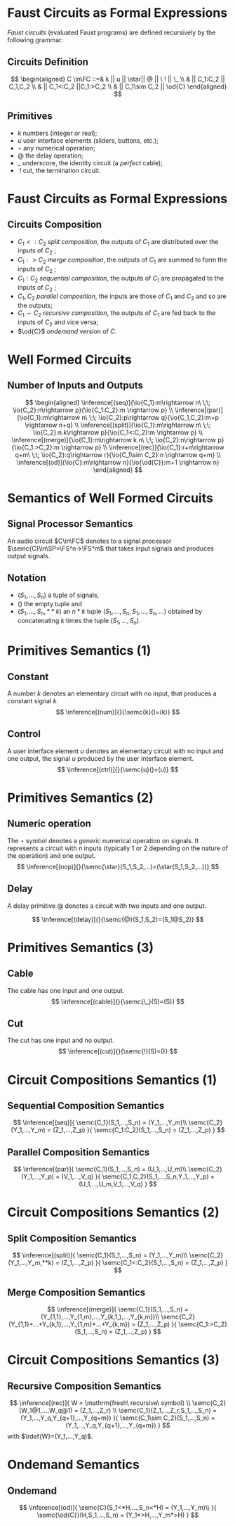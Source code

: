 

<!------------------------------------------------------------------------------------------------------>
# Faust Circuits as Formal Expressions

*Faust circuits* (evaluated Faust programs) are defined recursively by the following grammar:

## Circuits Definition
$$ 
\begin{aligned}
C \in\FC ::=& k ||  u ||  \star||  @ ||  \ ! ||  \_  \\
& || C_1:C_2 || C_1,C_2 \\ 
& || C_1<:C_2 ||C_1:>C_2 \\
& || C_1\sim C_2 || \od{C}
\end{aligned} 
$$

## Primitives

- $k$ numbers (integer or real);
- $u$ user interface elements (sliders, buttons, etc.);
- $\star$ any numerical operation;
- $@$ the delay operation;
- $\_$ underscore, the identity circuit (a _perfect_ cable);
- $\ !$ cut, the termination circuit.

<!------------------------------------------------------------------------------------------------------>
# Faust Circuits as Formal Expressions

## Circuits Composition

- $C_1<:C_2$ _split composition_, the outputs of $C_1$ are distributed over the inputs of $C_2$ ;
- $C_1:>C_2$ _merge composition_, the outputs of $C_1$ are summed to form the inputs of $C_2$ ;
- $C_1:C_2$ _sequential composition_, the outputs of $C_1$ are propagated to the inputs of $C_2$ ;
- $C_1,C_2$ _parallel composition_, the inputs are those of $C_1$ and $C_2$ and so are the outputs;
- $C_1\sim C_2$ _recursive composition_, the outputs of $C_1$ are fed back to the inputs of $C_2$ and vice versa;
- $\od{C}$ _ondemand_ version of $C$.

<!------------------------------------------------------------------------------------------------------>
# Well Formed Circuits

## Number of Inputs and Outputs

$$
\begin{aligned}
\inference[(seq)]{\io{C_1}:m\rightarrow n\ \;\; \io{C_2}:n\rightarrow p}{\io{C_1:C_2}:m \rightarrow p} \\
\inference[(par)]{\io{C_1}:m\rightarrow n\ \;\; \io{C_2}:p\rightarrow q}{\io{C_1,C_2}:m+p \rightarrow n+q} \\
\inference[(split)]{\io{C_1}:m\rightarrow n\ \;\; \io{C_2}:n.k\rightarrow p}{\io{C_1<:C_2}:m \rightarrow p} \\
\inference[(merge)]{\io{C_1}:m\rightarrow k.n\ \;\; \io{C_2}:n\rightarrow p}{\io{C_1:>C_2}:m \rightarrow p} \\
\inference[(rec)]{\io{C_1}:r+n\rightarrow q+m\ \;\; \io{C_2}:q\rightarrow r}{\io{C_1\sim C_2}:n \rightarrow q+m} \\
\inference[(od)]{\io{C}:m\rightarrow n}{\io{\od{C}}:m+1 \rightarrow n} 
\end{aligned}
$$ 


<!------------------------------------------------------------------------------------------------------>
# Semantics of Well Formed Circuits

## Signal Processor Semantics

An audio circuit $C\in\FC$ denotes to a signal processor $\semc{C}\in\SP=\FS^n->\FS^m$ that takes input signals and produces output signals.

## Notation

- $(S_1,...,S_n)$ a tuple of signals, 
- $()$ the empty tuple and 
- $(S_1,...,S_n,**k)$ an $n*k$ tuple $(S_1,...,S_n,S_1,...,S_n,...)$ obtained by concatenating $k$ times the tuple $(S_1,...,S_n)$.


<!------------------------------------------------------------------------------------------------------>
# Primitives Semantics (1)

## Constant
A number $k$ denotes an elementary circuit with no input, that produces a constant signal $k$.
$$
\inference[(num)]{}{\semc{k}()=(k)} 
$$ 

## Control

A user interface element $u$ denotes an elementary circuit with no input and one output, the signal $u$ produced by the user interface element.
$$
\inference[(ctrl)]{}{\semc{u}()=(u)} 
$$ 


<!------------------------------------------------------------------------------------------------------>
# Primitives Semantics (2)

## Numeric operation
The $\star$ symbol denotes a *generic* numerical operation on signals. It represents a circuit with $n$ inputs (typically 1 or 2 depending on the nature of the operation) and one output. 
$$
\inference[(nop)]{}{\semc{\star}(S_1,S_2,...)=(\star(S_1,S_2,...))} 
$$ 

## Delay
A delay primitive $@$ denotes a circuit with two inputs and one output.

$$
\inference[(delay)]{}{\semc{@}(S_1,S_2)=(S_1@S_2)} 
$$ 

<!------------------------------------------------------------------------------------------------------>
# Primitives Semantics (3)

## Cable
The cable has one input and one output.
$$
\inference[(cable)]{}{\semc{\_}(S)=(S)} 
$$ 

## Cut
The cut has one input and no output.
$$
\inference[(cut)]{}{\semc{!}(S)=()} 
$$ 

<!------------------------------------------------------------------------------------------------------>
# Circuit Compositions Semantics (1)

## Sequential Composition Semantics

$$
\inference[(seq)]{
	\semc{C_1}(S_1,...,S_n) = (Y_1,...,Y_m)\\
	\semc{C_2}(Y_1,...,Y_m) = (Z_1,...,Z_p)
}{
	\semc{C_1:C_2}(S_1,...,S_n) = (Z_1,...,Z_p)
} 
$$ 


## Parallel Composition Semantics

$$
\inference[(par)]{
	\semc{C_1}(S_1,...,S_n) = (U_1,...,U_m)\\
	\semc{C_2}(Y_1,...,Y_p) = (V_1,...,V_q)
}{
	\semc{C_1,C_2}(S_1,...,S_n,Y_1,...,Y_p) = (U_1,...,U_m,V_1,...,V_q)
} 
$$ 

<!------------------------------------------------------------------------------------------------------>
# Circuit Compositions Semantics (2)

## Split Composition Semantics

$$
\inference[(split)]{
	\semc{C_1}(S_1,...,S_n) = (Y_1,...,Y_m)\\
	\semc{C_2}(Y_1,...,Y_m,**k) = (Z_1,...,Z_p)
}{
	\semc{C_1<:C_2}(S_1,...,S_n) = (Z_1,...,Z_p)
} 
$$ 


## Merge Composition Semantics

$$
\inference[(merge)]{
	\semc{C_1}(S_1,...,S_n) = (Y_{1,1},...,Y_{1,m},...,Y_{k,1,},...,Y_{k,m})\\
	\semc{C_2}(Y_{1,1}+...+Y_{k,1},...,Y_{1,m}+...+Y_{k,m}) = (Z_1,...,Z_p)
}{
	\semc{C_1:>C_2}(S_1,...,S_n) = (Z_1,...,Z_p)
} 
$$ 


<!------------------------------------------------------------------------------------------------------>
# Circuit Compositions Semantics (3)

## Recursive Composition Semantics

$$
\inference[(rec)]{
	W = \mathrm{fresh\ recursive\ symbol} \\
	\semc{C_2}(W_1@1,...,W_q@1) = (Z_1,...,Z_r) \\
	\semc{C_1}(Z_1,...,Z_r,S_1,...,S_n) = (Y_1,...,Y_q,Y_{q+1},...,Y_{q+m})
}{
	\semc{C_1\sim C_2}(S_1,...,S_n) = (Y_1,...,Y_q,Y_{q+1},...,Y_{q+m})
} 
$$ 
with $\rdef{W}=(Y_1,...,Y_q)$.


<!------------------------------------------------------------------------------------------------------>
# Ondemand Semantics

## Ondemand

$$
\inference[(od)]{
	\semc{C}(S_1<*H,...,S_n<*H) = (Y_1,...,Y_m)\\
}{
	\semc{\od{C}}(H,S_1,...,S_n) = (Y_1*>H,...,Y_m*>H)
} 
$$ 

